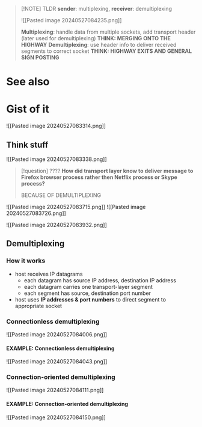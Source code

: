 
> [!NOTE] TLDR
> **sender**: multiplexing, **receiver**: demultiplexing
> 
> ![[Pasted image 20240527084235.png]]
> 
> **Multiplexing**: handle data from multiple sockets, add transport header (later used for demultiplexing) **THINK: MERGING ONTO THE HIGHWAY**
> **Demultiplexing**: use header info to deliver received segments to correct socket **THINK: HIGHWAY EXITS AND GENERAL SIGN POSTING**

# See also

# Gist of it
![[Pasted image 20240527083314.png]]
## Think stuff
![[Pasted image 20240527083338.png]]

> [!question] ????
> **How did transport layer know to deliver message to Firefox browser process rather then Netflix process or Skype process?**
> 
> BECAUSE OF DEMULTIPLEXING

![[Pasted image 20240527083715.png]]
![[Pasted image 20240527083726.png]]

![[Pasted image 20240527083932.png]]
## Demultiplexing
### How it works
- host receives IP datagrams
	- each datagram has source IP address, destination IP address
	- each datagram carries one transport-layer segment
	- each segment has source, destination port number
- host uses **IP addresses & port numbers** to direct segment to appropriate socket
### Connectionless demultiplexing
![[Pasted image 20240527084006.png]]
#### EXAMPLE: Connectionless demultiplexing
![[Pasted image 20240527084043.png]]
### Connection-oriented demultiplexing
![[Pasted image 20240527084111.png]]
#### EXAMPLE: Connection-oriented demultiplexing
![[Pasted image 20240527084150.png]]
